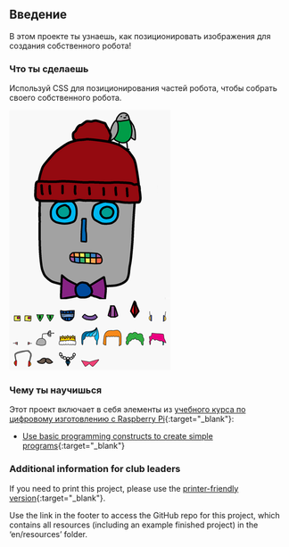 ## Введение

В этом проекте ты узнаешь, как позиционировать изображения для создания собственного робота!

### Что ты сделаешь

Используй CSS для позиционирования частей робота, чтобы собрать своего собственного робота.

![screenshot](images/robot-final.png)

### Чему ты научишься

Этот проект включает в себя элементы из [учебного курса по цифровому изготовлению с Raspberry Pi](http://rpf.io/curriculum){:target="_blank"}:

+ [Use basic programming constructs to create simple programs](https://www.raspberrypi.org/curriculum/programming/creator){:target="_blank"}

### Additional information for club leaders

If you need to print this project, please use the [printer-friendly version](https://projects.raspberrypi.org/en/projects/build-a-robot/print){:target="_blank"}.

Use the link in the footer to access the GitHub repo for this project, which contains all resources (including an example finished project) in the ‘en/resources’ folder.